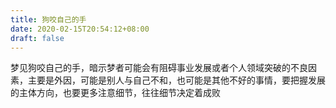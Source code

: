 ```yaml
---
title: 狗咬自己的手
date: 2020-02-15T20:54:12+08:00
draft: false
---
```


梦见狗咬自己的手，暗示梦者可能会有阻碍事业发展或者个人领域突破的不良因素，主要是外因，可能是别人与自己不和，也可能是其他不好的事情，要把握发展的主体方向，也要更多注意细节，往往细节决定着成败